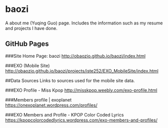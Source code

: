 # baozi
A about me (Yuqing Guo) page. Includes the information such as my resume and projects I have done.

## GitHub Pages
###Site Home Page: baozi
http://obaozio.github.io/baozi/index.html

###EXO (Mobile Site)
http://obaozio.github.io/baozi/projects/iste252/EXO_MobileSite/index.html

##Data Sources
Links to sources used for the mobile site data.

###EXO Profile - Miss Kpop
http://misskpop.weebly.com/exo-profile.html

###Members profile | exoplanet
https://onexoplanet.wordpress.com/profiles/

###EXO Members and Profile - KPOP Color Coded Lyrics
https://kpopcolorcodedlyrics.wordpress.com/exo-members-and-profiles/
